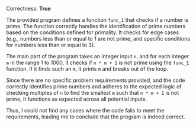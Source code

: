 Correctness: **True**

The provided program defines a function `func_1` that checks if a number is prime. The function correctly handles the identification of prime numbers based on the conditions defined for primality. It checks for edge cases (e.g., numbers less than or equal to 1 are not prime, and specific conditions for numbers less than or equal to 3). 

The main part of the program takes an integer input `n`, and for each integer `m` in the range 1 to 1000, it checks if `n * m + 1` is not prime using the `func_1` function. If it finds such an `m`, it prints `m` and breaks out of the loop.

Since there are no specific problem requirements provided, and the code correctly identifies prime numbers and adheres to the expected logic of checking multiples of `n` to find the smallest `m` such that `n * m + 1` is not prime, it functions as expected across all potential inputs.

Thus, I could not find any cases where the code fails to meet the requirements, leading me to conclude that the program is indeed correct.